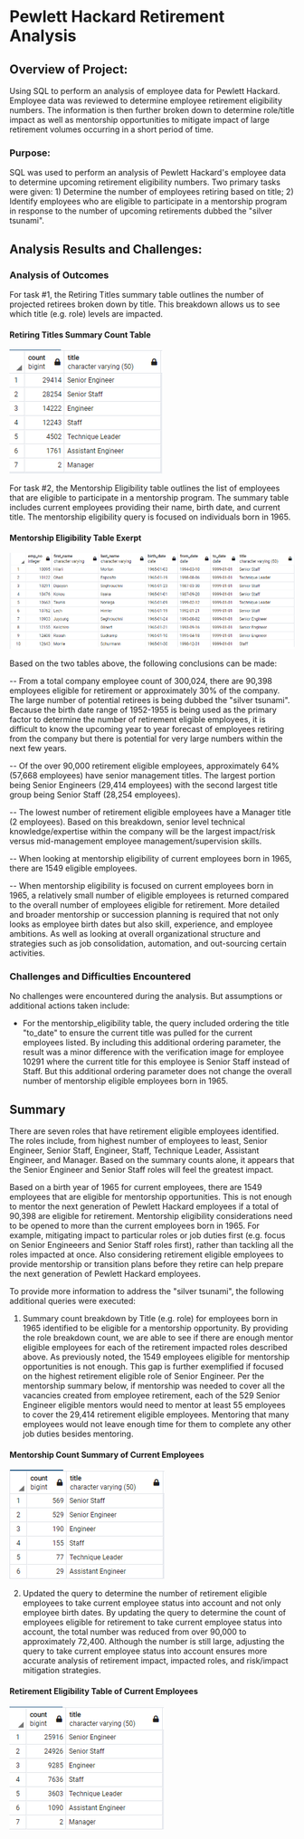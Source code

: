 # Pewlett Hackard Retirement Analysis

## Overview of Project:

Using SQL to perform an analysis of employee data for Pewlett Hackard.  Employee data was reviewed to determine employee retirement eligibility numbers.  The information is then further broken down to determine role/title impact as well as mentorship opportunities to mitigate impact of large retirement volumes occurring in a short period of time.

### Purpose:

SQL was used to perform an analysis of Pewlett Hackard's employee data to determine upcoming retirement eligibility numbers.  Two primary tasks were given: 1) Determine the number of employees retiring based on title; 2) Identify employees who are eligible to participate in a mentorship program in response to the number of upcoming retirements dubbed the "silver tsunami".  

## Analysis Results and Challenges:

### Analysis of Outcomes 

For task #1, the Retiring Titles summary table outlines the number of projected retirees broken down by title.  This breakdown allows us to see which title (e.g. role) levels are impacted.

#### Retiring Titles Summary Count Table
![](images/retiring_titles.png)
    
For task #2, the Mentorship Eligibility table outlines the list of employees that are eligible to participate in a mentorship program.  The summary table includes current employees providing their name, birth date, and current title.  The mentorship eligibility query is focused on individuals born in 1965.

#### Mentorship Eligibility Table Exerpt
![](images/mentorship_eligibility.png)

Based on the two tables above, the following conclusions can be made:

-- From a total company employee count of 300,024, there are 90,398 employees eligible for retirement or approximately 30% of the company.  The large number of potential retirees is being dubbed the "silver tsunami".  Because the birth date range of 1952-1955 is being used as the primary factor to determine the number of retirement eligible employees, it is difficult to know the upcoming year to year forecast of employees retiring from the company but there is potential for very large numbers within the next few years.

-- Of the over 90,000 retirement eligible employees, approximately 64% (57,668 employees) have senior management titles.  The largest portion being Senior Engineers (29,414 employees) with the second largest title group being Senior Staff (28,254 employees).

-- The lowest number of retirement eligible employees have a Manager title (2 employees).  Based on this breakdown, senior level technical knowledge/expertise within the company will be the largest impact/risk versus mid-management employee management/supervision skills.

-- When looking at mentorship eligibility of current employees born in 1965, there are 1549 eligible employees.  

-- When mentorship eligibility is focused on current employees born in 1965, a relatively small number of eligible employees is returned compared to the overall number of employees eligible for retirement.  More detailed and broader mentorship or succession planning is required that not only looks as employee birth dates but also skill, experience, and employee ambitions.  As well as looking at overall organizational structure and strategies such as job consolidation, automation, and out-sourcing certain activities.


### Challenges and Difficulties Encountered

No challenges were encountered during the analysis. But assumptions or additional actions taken include:

* For the mentorship_eligibility table, the query included ordering the title "to_date" to ensure the current title was pulled for the current employees listed.  By including this additional ordering parameter, the result was a minor difference with the verification image for employee 10291 where the current title for this employee is Senior Staff instead of Staff.  But this additional ordering parameter does not change the overall number of mentorship eligible employees born in 1965.


## Summary

There are seven roles that have retirement eligible employees identified.  The roles include, from highest number of employees to least, Senior Engineer, Senior Staff, Engineer, Staff, Technique Leader, Assistant Engineer, and Manager.  Based on the summary counts alone, it appears that the Senior Engineer and Senior Staff roles will feel the greatest impact.

Based on a birth year of 1965 for current employees, there are 1549 employees that are eligible for mentorship opportunities.  This is not enough to mentor the next generation of Pewlett Hackard employees if a total of 90,398 are eligible for retirement.  Mentorship eligibility considerations need to be opened to more than the current employees born in 1965.  For example, mitigating impact to particular roles or job duties first (e.g. focus on Senior Engineeers and Senior Staff roles first), rather than tackling all the roles impacted at once.  Also considering retirement eligible employees to provide mentorship or transition plans before they retire can help prepare the next generation of Pewlett Hackard employees.

To provide more information to address the "silver tsunami", the following additional queries were executed:

1) Summary count breakdown by Title (e.g. role) for employees born in 1965 identified to be eligible for a mentorship opportunity.  By providing the role breakdown count, we are able to see if there are enough mentor eligible employees for each of the retirement impacted roles described above.  As previously noted, the 1549 employees eligible for mentorship opportunities is not enough.  This gap is further exemplified if focused on the highest retirement eligible role of Senior Engineer.  Per the mentorship summary below, if mentorship was needed to cover all the vacancies created from employee retirement, each of the 529 Senior Engineer eligible mentors would need to mentor at least 55 employees to cover the 29,414 retirement eligible employees.  Mentoring that many employees would not leave enough time for them to complete any other job duties besides mentoring.

#### Mentorship Count Summary of Current Employees
![](images/mentorship_titles.png)


2) Updated the query to determine the number of retirement eligible employees to take current employee status into account and not only employee birth dates.  By updating the query to determine the count of employees eligible for retirement to take current employee status into account, the total number was reduced from over 90,000 to approximately 72,400.  Although the number is still large, adjusting the query to take current employee status into account ensures more accurate analysis of retirement impact, impacted roles, and risk/impact mitigation strategies.
 
#### Retirement Eligibility Table of Current Employees
![](images/unique_retirement_current.png)
